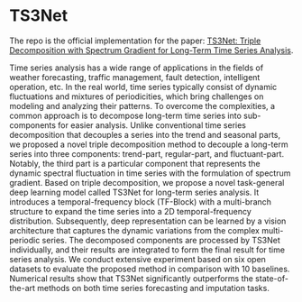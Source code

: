 # TS3Net

The repo is the official implementation for the paper: [TS3Net: Triple Decomposition with Spectrum Gradient for Long-Term Time Series Analysis]([./TS3Net_icde2024.pdf](https://ieeecps.org/files/79OD957WQLYmIBIOde4Ohx)).

Time series analysis has a wide range of applications in the fields of weather forecasting, traffic management, fault detection, intelligent operation, etc. In the real world, time series typically consist of dynamic fluctuations and mixtures of periodicities, which bring challenges on modeling and analyzing their patterns. To overcome the complexities, a common approach is to decompose long-term time series into sub-components for easier analysis. Unlike conventional time series decomposition that decouples a series into the trend and seasonal parts, we proposed a novel triple decomposition method to decouple a long-term series into three components: trend-part, regular-part, and fluctuant-part. Notably, the third part is a particular component that represents the dynamic spectral fluctuation in time series with the formulation of spectrum gradient. Based on triple decomposition, we propose a novel task-general deep learning model called TS3Net for long-term series analysis. It introduces a temporal-frequency block (TF-Block) with a multi-branch structure to expand the time series into a 2D temporal-frequency distribution. Subsequently, deep representation can be learned by a vision architecture that captures the dynamic variations from the complex multi-periodic series. The decomposed components are processed by TS3Net individually, and their results are integrated to form the final result for time series analysis. We conduct extensive experiment based on six open datasets to evaluate the proposed method in comparison with 10 baselines. Numerical results show that TS3Net significantly outperforms the state-of-the-art methods on both time series forecasting and imputation tasks.
